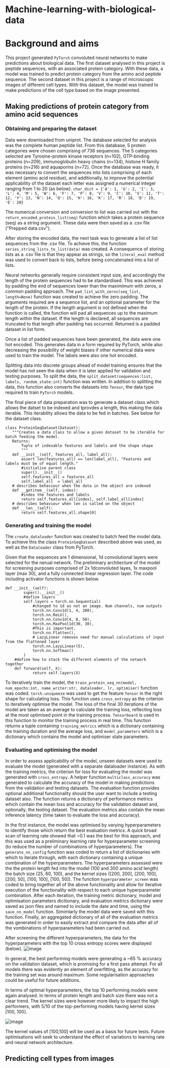# Machine-learning-with-biological-data

# Background and aims

This project generated `PyTorch` convoluted neural networks to make predictions about biological data. The first dataset analysed in this project is peptide sequences, with an associated protein category. With these data, a model was trained to predict protein category from the amino acid peptide sequence. The second dataset in this project is a range of microscopic images of different cell types. With this dataset, the model was trained to make predictions of the cell type based on the image presented.

## Making predictions of protein category from amino acid sequences

### Obtaining and preparing the dataset

Data were downloaded from uniprot. The database selected for analysis was the complete human peptide list. From this database, 5 protein categories were chosen comprising of 736 sequences. The 5 categories selected are Tyrosine-protein kinase receptors (n=102), GTP-binding proteins (n=209), immunoglobulin heavy chains (n=134), histone H family proteins (n=216) and aquaporins (n=72).  Once the database was ready, it was necessary to convert the sequences into lists comprising of each element (amino acid residue), and additionally, to improve the potential applicability of the dataset each letter was assigned a numerical integer ranging from 1 to 20 (as below).
`char_dict = {'A': 1, 'G': 2, 'I': 3, 'L': 4, 'M': 5, 'W': 6, 'F': 7, 'P': 8, 'V': 9, 'C': 10, 'S': 11, 'T': 12, 'Y': 13, 'N': 14, 'Q': 15, 'H': 16, 'K': 17, 'R': 18, 'D': 19, 'E': 20}`

The numerical conversion and conversion to list was carried out with the `return_encoded_protein_list(seq)` function which takes a protein sequence (seq) as a string argument. These data were then saved as a .csv file ("Prepped data.csv").

After storing the encoded data, the next task was to generate a list of list sequences from the .csv file. To achieve this, the function `series_string_lists_to_list(data)` was created. A consequence of storing lists as a .csv file is that they appear as strings, so the `literal_eval` method was used to convert back to lists, before being concatenated into a list of lists. 

Neural networks generally require consistent input size, and accordingly the length of the protein sequences had to be standardised. This was achieved by padding the end of sequences lower than the maximimum with zeros, a common padding approach. The `pad_list_with_zeros(seq_list, length=None)` function was created to achieve the zero padding. The arguments required are a sequence list, and an optional parameter for the length of the protein. If the length argument is not defined when the function is called, the function will pad all sequences up to the maximum length within the dataset. If the length is declared, all sequences are truncated to that length after padding has occurred. Returned is a padded dataset in list form.

Once a list of padded sequences have been generated, the data were one hot encoded. This generates data in a form required by PyTorch, while also decreasing the possibility of weight biases if other numerical data were used to train the model. The labels were also one hot encoded.

Splitting data into discrete groups ahead of model training ensures that the model has not seen the data when it is later applied for validation and testing purposes. To split the data, the `split_dataset(sequences:list, labels, random_state:int)` function was written. In addition to splitting the data, this function also converts the datasets into `Tensor`, the data type required to train `PyTorch` models.
 
 The final piece of data preparation was to generate a dataset class which allows the datset to be indexed and tprovdes a length, this making the data iterable. This iterability allows the data to be fed in batches. See below for the dataset class.
 ~~~
 class ProteinSeqDataset(Dataset):
    """Creates a data class to allow a given dataset to be iterable for batch feeding the model.
    Returns:
        Tuple of indexable features and labels and the shape shape
        """
    def __init__(self, features_all, label_all):
        assert len(features_all) == len(label_all), "Features and labels must be of equal length."
        #initialise parent class
        super().__init__()  
        self.features_all = features_all 
        self.label_all  = label_all 
    # describes behaviour when the data in the object are indexed
    def __getitem__(self, index):
        #index the features and labels 
        return self.features_all[index], self.label_all[index]        
    # describes behaviour when len is called on the object
    def __len__(self):
        return self.features_all.shape[0]
 ~~~

### Generating and training the model

The `create_dataloader` function was created to batch feed the model data. To achieve this the class `ProteinSeqDataset` described above was used, as well as the `Dataloader` class from PyTorch. 

Given that the sequences are 1 dimensional, 1d convolutional layers were selected for the nerual network. The preliminary architecture of the model for screening purposes comprised of 2x 1dconvoluted layes, 1x maxpool layer (max 30), and a fully connected linear regression layer. The code including activator functions is shown below.

~~~
def __init__(self):
        super().__init__()
        #define layers
        self.layers = torch.nn.Sequential(
            #changed to 1d as not an image. Num channels, num outputs
            torch.nn.Conv1d(1, 4, 200),
            torch.nn.ReLU(),
            torch.nn.Conv1d(4, 8, 50),
            torch.nn.MaxPool1d(30, 30),
            #This is important.
            torch.nn.Flatten(),
            # LazyLinear removes need for manual calculations of input from the flattened layer
            torch.nn.LazyLinear(5),
            torch.nn.Softmax()
        )
    #define how to stack the different elements of the network together
    def forward(self, X):
            return self.layers(X)
~~~

To iteratively train the model, the `train_protein_seq_nn(model, num_epochs:int, name_writer:str, dataloader, lr, optimiser)` function was coded. `torch.unsqueeze` was used to get the feature `Tensor` in the right shape for calculating loss. This function uses `cross_entropy` as the criterion to iteratively optimise the model. The loss of the final 30 iterations of the model are taken as an average to calculate the training loss, reflecting loss at the most optimised point in the training process. `Tensorboard` is used in this function to monitor the training process in real time. This function returns a tuple containing `training_metrics` which is a dictionary containing the training duration and the average loss, and `model_parameters` which is a dictionary which contains the model and optimiser state parameters.

### Evaluating and optimising the model

In order to assess applicability of the model, unseen datasets were used to evaluate the model (generated with a separate dataloader instance). As with the training metrics, the criterion for loss for evaluating the model was generated with `cross_entropy`. A helper function `multiclass_accuracy` was generated to calculate the accuracy of the model in making predictions from the validation and testing datasets. The evaluation function provides optional additional functionality should the user want to include a testing dataset also. The function returns a dictionary of performance metrics which contain the mean loss and accuracy for the validation dataset and, optionally, the testing dataset. The evaluation metrics also contain the mean inference latency (time taken to evaluate the loss and accuracy).

In the first instance, the model was optimised by varying hyperparameters to identify those which return the best evaluation metrics. A quick broad scan of learning rate showed that ~0.1 was the best for this approach, and this was used as a preliminary learning rate for hyperparameter screening (to reduce the number of combinations of hyperparameters). The `generate_nn_config` function was coded to return a list of dictionaries with which to iterate through, with each dictionary containing a unique combination of the hyperparameters. The hyperparameters assessed were the the protein length fed into the model (100 and 300 amino acid length) the batch size (25, 60, 100), and the kernel sizes ([200, 200], [200, 100], [200, 50], [100, 100], [100, 50]). The function `hyperparameter_screen` was coded to bring together all of the above functionality and allow for iterative execution of the functionality with respect to each unique hyperparameter combination. After each iteration, the training metric dictionary, model and optimisation parameters dicitionary, and evaluation metrics dictionary were saved as json files and named to include the date and time, using the `save_nn_model` function. Simimlarly the model data were saved with this function. Finally, an aggregated dictionary of all of the evaluation metrics was generated in order to easily extract and compare the data after all of the vombinations of hyperparameters had been carried out. 

After screening the different hyperparameters, the data for the hyperparameters with the top 10 cross entropy scores were displayed (below).
![image](https://user-images.githubusercontent.com/107410852/213686575-18733a49-6b19-454d-9450-6ac18fb167d6.png)

In general, the best performing models were generating a ~65 % accuracy on the validation dataset, which is promising for a first pass attempt. For all models there was evidently an element of overfitting, as the accuracy for the training set was around maximum. Some regularisation approaches could be useful for future additions.

In terms of optimal hyperparameters, the top 10 performing models were again analysed. In terms of protein length and batch size there was not a clear trend. The kernel sizes were however more likely to impact the high performers, with 5/10 of the top-performing models having kernel sizes [100, 100]. 

![image](https://user-images.githubusercontent.com/107410852/213687931-a4ab465f-0fbc-4a57-9d34-6d9ba9f4fa94.png)

The kernel values of [100,100] will be used as a basis for future tests. Future optimisations will seek to understand the effect of variations to learning rate and neural network architecture.




## Predicting cell types from images
